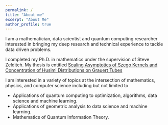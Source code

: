 ```yaml
---
permalink: /
title: "About me"
excerpt: "About Me"
author_profile: true
---
```


I am a mathematician, data scientist and quantum computing researcher interested in bringing my deep research and technical experience to tackle data driven problems.

I completed my Ph.D. in mathematics under the supervision of Steve Zelditch. My thesis is entitled [Scaling Asymptotics of Szego Kernels and Concentration of Husimi Distributions on Grauert Tubes](https://arch.library.northwestern.edu/concern/generic_works/qr46r123s?locale=en)

I am interested in a variety of topics at the intersection of mathematics, physics, and computer science including but not limited to 
- Applications of quantum computing to optimization, algorithms, data science and machine learning. 
- Applications of geometric analysis to data science and machine learning.
- Mathematics of Quantum Information Theory.
